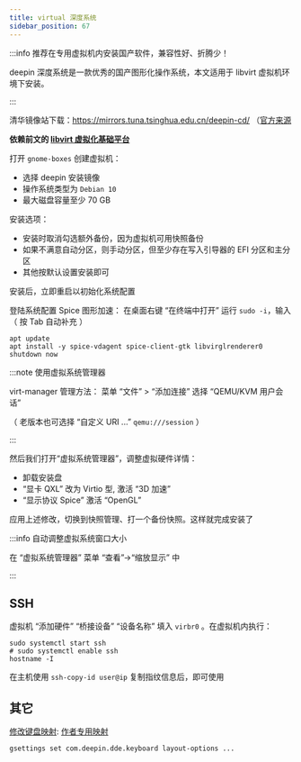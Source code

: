 ```yaml
---
title: virtual 深度系统
sidebar_position: 67
---
```


:::info 推荐在专用虚拟机内安装国产软件，兼容性好、折腾少！

deepin 深度系统是一款优秀的国产图形化操作系统，本文适用于 libvirt 虚拟机环境下安装。

:::

清华镜像站下载：https://mirrors.tuna.tsinghua.edu.cn/deepin-cd/
（[官方来源](https://www.deepin.org/zh/download/)

**依赖前文的 [libvirt 虚拟化基础平台](libvirt)**

打开 `gnome-boxes` 创建虚拟机：

- 选择 deepin 安装镜像
- 操作系统类型为 `Debian 10`
- 最大磁盘容量至少 70 GB

安装选项：

- 安装时取消勾选额外备份，因为虚拟机可用快照备份
- 如果不满意自动分区，则手动分区，但至少存在写入引导器的 EFI 分区和主分区
- 其他按默认设置安装即可

安装后，立即重启以初始化系统配置

登陆系统配置 Spice 图形加速：
在桌面右键 “在终端中打开” 运行 `sudo -i`，输入（ 按 Tab 自动补充 ）

```shell
apt update
apt install -y spice-vdagent spice-client-gtk libvirglrenderer0
shutdown now
```

:::note 使用虚拟系统管理器

virt-manager 管理方法：
菜单 “文件” > “添加连接” 选择 “QEMU/KVM 用户会话”

（ 老版本也可选择 “自定义 URI ...” `qemu:///session` ）

:::

然后我们打开“虚拟系统管理器”，调整虚拟硬件详情：

- 卸载安装盘
- “显卡 QXL” 改为 Virtio 型, 激活 “3D 加速”
- “显示协议 Spice” 激活 “OpenGL”

应用上述修改，切换到快照管理、打一个备份快照。这样就完成安装了

:::info 自动调整虚拟系统窗口大小

在 “虚拟系统管理器” 菜单 “查看”->“缩放显示” 中

:::

## SSH

虚拟机 “添加硬件” “桥接设备” “设备名称” 填入 `virbr0` 。在虚拟机内执行：

    sudo systemctl start ssh
    # sudo systemctl enable ssh
    hostname -I

在主机使用 `ssh-copy-id user@ip` 复制指纹信息后，即可使用

## 其它

[修改键盘映射](https://wiki.deepin.org/zh/%E4%BF%AE%E6%94%B9%E9%94%AE%E7%9B%98%E6%98%A0%E5%B0%84):
[作者专用映射](/docs/devenv/keymap)

    gsettings set com.deepin.dde.keyboard layout-options ...
